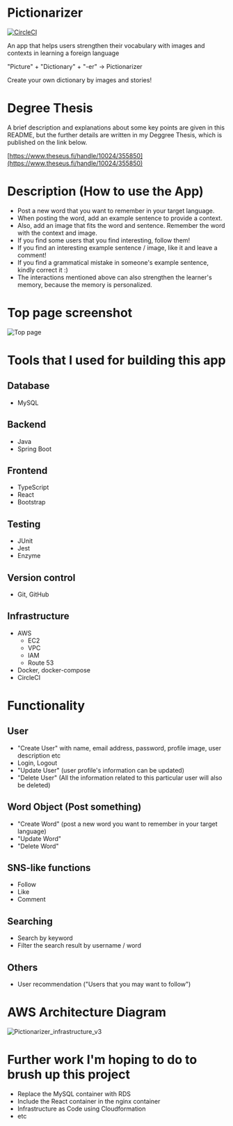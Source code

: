 # Pictionarizer
[![CircleCI](https://circleci.com/gh/Shinichi1125/Pictionarizer.svg?style=shield)](https://circleci.com/gh/Shinichi1125/Pictionarizer)

An app that helps users strengthen their vocabulary with images and contexts in learning a foreign language

"Picture" + "Dictionary" + "-er" -> Pictionarizer

Create your own dictionary by images and stories!

# Degree Thesis
A brief description and explanations about some key points are given in this README, but the further details are written in my Deggree Thesis, which is published on the link below. 

[https://www.theseus.fi/handle/10024/355850](https://www.theseus.fi/handle/10024/355850)

# Description (How to use the App)
* Post a new word that you want to remember in your target language.
* When posting the word, add an example sentence to provide a context.
* Also, add an image that fits the word and sentence. Remember the word with the context and image.
* If you find some users that you find interesting, follow them! 
* If you find an interesting example sentence / image, like it and leave a comment! 
* If you find a grammatical mistake in someone's example sentence, kindly correct it :) 
* The interactions mentioned above can also strengthen the learner's memory, because the memory is personalized. 

# Top page screenshot
![Top page](https://user-images.githubusercontent.com/37083992/100702340-30bbc100-33aa-11eb-8671-510df7685c01.png)

# Tools that I used for building this app
## Database
* MySQL

## Backend
* Java
* Spring Boot

## Frontend
* TypeScript
* React
* Bootstrap

## Testing
* JUnit
* Jest
* Enzyme

## Version control
* Git, GitHub

## Infrastructure
* AWS
  * EC2
  * VPC
  * IAM
  * Route 53
* Docker, docker-compose
* CircleCI
  
# Functionality
## User
* "Create User" with name, email address, password, profile image, user description etc
* Login, Logout
* "Update User" (user profile's information can be updated)
* "Delete User" (All the information related to this particular user will also be deleted)

## Word Object (Post something)
* "Create Word" (post a new word you want to remember in your target language)
* "Update Word" 
* "Delete Word" 

## SNS-like functions
* Follow
* Like
* Comment 

## Searching
* Search by keyword
* Filter the search result by username / word

## Others
* User recommendation ("Users that you may want to follow")

# AWS Architecture Diagram
![Pictionarizer_infrastructure_v3](https://user-images.githubusercontent.com/37083992/101722594-39e81480-3ab3-11eb-8598-ee4a4b9e4396.png)

# Further work I'm hoping to do to brush up this project
* Replace the MySQL container with RDS
* Include the React container in the nginx container
* Infrastructure as Code using Cloudformation 
* etc

